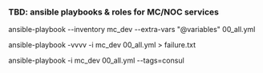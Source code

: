 ### TBD: ansible playbooks & roles for MC/NOC services
ansible-playbook --inventory mc_dev --extra-vars "@variables" 00_all.yml

ansible-playbook -vvvv -i mc_dev 00_all.yml > failure.txt

ansible-playbook -i mc_dev 00_all.yml --tags=consul
